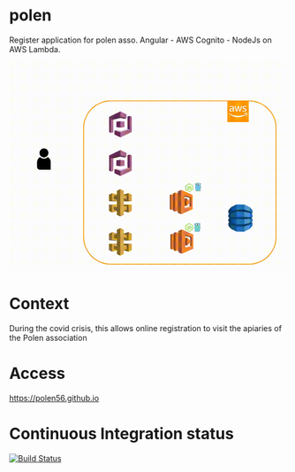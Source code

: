 # polen
Register application for polen asso. Angular - AWS Cognito - NodeJs on AWS Lambda.

![archi](https://github.com/polen56/webSite/blob/master/archi.gif)

# Context
During the covid crisis, this allows online registration to visit the apiaries of the Polen association

# Access
https://polen56.github.io

# Continuous Integration status
[![Build Status](https://travis-ci.com/polen56/webSite.svg?branch=master)](https://travis-ci.com/polen56/webSite)
